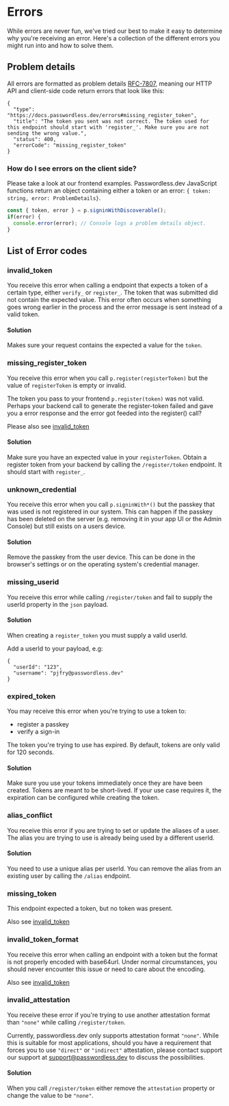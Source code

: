 # Errors

While errors are never fun, we've tried our best to make it easy to determine why you're receiving an error. Here's a collection of the different errors you might run into and how to solve them.

## Problem details

All errors are formatted as problem details [RFC-7807](https://www.rfc-editor.org/rfc/rfc7807), meaning our HTTP API and client-side code return errors that look like this:

```json5
{
  "type": "https://docs.passwordless.dev/errors#missing_register_token",
  "title": "The token you sent was not correct. The token used for this endpoint should start with 'register_'. Make sure you are not sending the wrong value.",
  "status": 400,
  "errorCode": "missing_register_token"
}
```

### How do I see errors on the client side?

Please take a look at our frontend examples. Passwordless.dev JavaScript functions return an object containing either a token or an error: `{ token: string, error: ProblemDetails}`.

```ts
const { token, error } = p.signinWithDiscoverable();
if(error) {
  console.error(error); // Console logs a problem details object.
}

```

## List of Error codes


### invalid_token

You receive this error when calling a endpoint that expects a token of a certain type, either `verify_` or `register_`.
The token that was submitted did not contain the expected value. This error often occurs when something goes wrong earlier in the process and the error message is sent instead of a valid token.

#### Solution

Makes sure your request contains the expected a value for the `token`.

### missing_register_token

You receive this error when you call `p.register(registerToken)` but the value of `registerToken` is empty or invalid.

The token you pass to your frontend `p.register(token)` was not valid. Perhaps your backend call to generate the register-token failed and gave you a error response and the error got feeded into the register() call?

Please also see [invalid_token](#invalid_token)

#### Solution

Make sure you have an expected value in your `registerToken`. Obtain a register token from your backend by calling the `/register/token` endpoint. It should start with `register_`.

### unknown_credential

You receive this error when you call `p.signinWith*()` but the passkey that was used is not registered in our system. This can happen if the passkey has been deleted on the server (e.g. removing it in your app UI or the Admin Console) but still exists on a users device.
#### Solution
Remove the passkey from the user device. This can be done in the browser's settings or on the operating system's credential manager.

### missing_userid

You receive this error while calling `/register/token` and fail to supply the userId property in the `json` payload.
#### Solution
When creating a `register_token` you must supply a valid userId.

Add a userId to your payload, e.g:

```json5
{
  "userId": "123",
  "username": "pjfry@passwordless.dev"
}
```

### expired_token

You may receive this error when you're trying to use a token to: 
* register a passkey
* verify a sign-in

The token you're trying to use has expired. By default, tokens are only valid for 120 seconds.

#### Solution
Make sure you use your tokens immediately once they are have been created. Tokens are meant to be short-lived. If your use case requires it, the expiration can be configured while creating the token.

### alias_conflict

You receive this error if you are trying to set or update the aliases of a user.
The alias you are trying to use is already being used by a different userId.

#### Solution
You need to use a unique alias per userId. You can remove the alias from an existing user by calling the `/alias` endpoint.

### missing_token

This endpoint expected a token, but no token was present.

Also see [invalid_token](#invalid_token)

### invalid_token_format

You receive this error when calling an endpoint with a token but the format is not properly encoded with base64url. Under normal circumstances, you should never encounter this issue or need to care about the encoding. 

Also see [invalid_token](#invalid_token)


### invalid_attestation

You receive these error if you're trying to use another attestation format than `"none"` while calling `/register/token`. 

Currently, passwordless.dev only supports attestation format `"none"`. While this is suitable for most applications, should you have a requirement that forces you to use `"direct"` or `"indirect"` attestation, please contact support our support at [support@passwordless.dev](mailto:support@passwordless.dev) to discuss the possibilities.

#### Solution

When you call `/register/token` either remove the `attestation` property or change the value to be `"none"`.